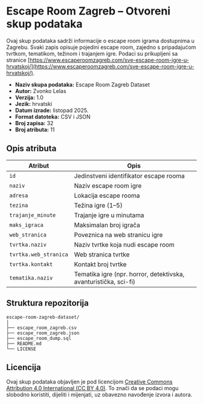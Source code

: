 # Escape Room Zagreb – Otvoreni skup podataka

Ovaj skup podataka sadrži informacije o escape room igrama dostupnima u Zagrebu. Svaki zapis opisuje pojedini escape room, zajedno s pripadajućom tvrtkom, tematikom, težinom i trajanjem igre. Podaci su prikupljeni sa stranice [https://www.escaperoomzagreb.com/sve-escape-room-igre-u-hrvatskoj/](https://www.escaperoomzagreb.com/sve-escape-room-igre-u-hrvatskoj/).

* **Naziv skupa podataka:** Escape Room Zagreb Dataset
* **Autor:** Zvonko Lelas
* **Verzija:** 1.0
* **Jezik:** hrvatski
* **Datum izrade:** listopad 2025.
* **Format datoteka:** CSV i JSON
* **Broj zapisa:** 32
* **Broj atributa:** 11

## Opis atributa

| Atribut               | Opis                                                             |
| --------------------- | -----------------------------------------------------------------|
| `id`                  | Jedinstveni identifikator escape rooma                           |
| `naziv`               | Naziv escape room igre                                           |
| `adresa`              | Lokacija escape rooma                                            |
| `tezina`              | Težina igre (1–5)                                                |
| `trajanje_minute`     | Trajanje igre u minutama                                         |
| `maks_igraca`         | Maksimalan broj igrača                                           |
| `web_stranica`        | Poveznica na web stranicu igre                                   |
| `tvrtka.naziv`        | Naziv tvrtke koja nudi escape room                               |
| `tvrtka.web_stranica` | Web stranica tvrtke                                              |
| `tvrtka.kontakt`      | Kontakt broj tvrtke                                              |
| `tematika.naziv`      | Tematika igre (npr. horror, detektivska, avanturistička, sci-fi) |

## Struktura repozitorija

```
escape-room-zagreb-dataset/
│
├── escape_room_zagreb.csv
├── escape_room_zagreb.json
├── escape_room_dump.sql
├── README.md
└── LICENSE
```

## Licencija

Ovaj skup podataka objavljen je pod licencijom [Creative Commons Attribution 4.0 International (CC BY 4.0)](https://creativecommons.org/licenses/by/4.0/). To znači da se podaci mogu slobodno koristiti, dijeliti i mijenjati, uz obavezno navođenje izvora i autora.

